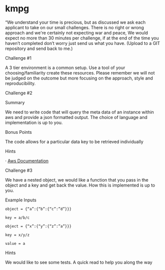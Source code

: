 # kmpg



“We understand your time is precious, but as discussed we ask each applicant to take on our small challenges. There is no right or wrong approach and we're certainly not expecting war and peace, We would expect no more than 30 minutes per challenge, if at the end of the time you haven’t completed don’t worry just send us what you have. (Upload to a GIT repository and send back to me.)

Challenge #1

A 3 tier environment is a common setup. Use a tool of your choosing/familiarity create these resources. Please remember we will not be judged on the outcome but more focusing on the approach, style and reproducibility.

 

Challenge #2

Summary

We need to write code that will query the meta data of an instance within aws and provide a json formatted output. The choice of language and implementation is up to you.

 

Bonus Points

The code allows for a particular data key to be retrieved individually

 

Hints

·         [Aws Documentation](https://docs.aws.amazon.com/AWSEC2/latest/UserGuide/ec2-instance-metadata.html)

 

Challenge #3

We have a nested object, we would like a function that you pass in the object and a key and get back the value. How this is implemented is up to you.

 

Example Inputs
```
object = {“a”:{“b”:{“c”:”d”}}}

key = a/b/c
```
 
```
object = {“x”:{“y”:{“z”:”a”}}}

key = x/y/z

value = a
```
 

Hints

We would like to see some tests. A quick read to help you along the way

